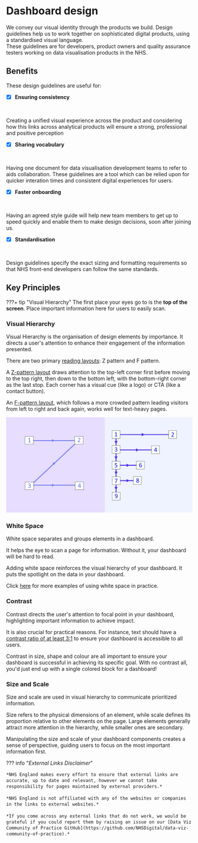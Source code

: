 # Dashboard design

We convey our visual identity through the products we build. Design guidelines help us to work together on sophisticated digital products, using a standardised visual language. 
<br>
These guidelines are for developers, product owners and quality assurance testers working on data visualisation products in the NHS.

## Benefits

These design guidelines are useful for:

- [x] **Ensuring consistency**
<br>
<p>Creating a unified visual experience across the product and considering how this links across analytical products will ensure a strong, professional and positive perception</p>

- [x] **Sharing vocabulary**
<br>
<p>Having one document for data visualisation development teams to refer to aids collaboration. These guidelines are a tool which can be relied upon for quicker interation times and consistent digital experiences for users.</p>

- [x] **Faster onboarding**
<br>
<p>Having an agreed style guide will help new team members to get up to speed quickly and enable them to make design decisions, soon after joining us.</p>

- [x] **Standardisation**
<br>
<p>Design guidelines specify the exact sizing and formatting requirements so that NHS front-end developers can follow the same standards.</p>

## Key Principles

???+ tip "Visual Hierarchy"
    The first place your eyes go to is the **top of the screen**. 
    Place important information here for users to easily scan.

### Visual Hierarchy
<p>Visual Hierarchy is the organisation of design elements by importance. It directs a user's attention to enhance their engagement of the information presented.</p>
<p>There are two primary <a href="https://99designs.com/blog/tips/visual-hierarchy-landing-page-designs">reading layouts</a>: Z pattern and F pattern.</p>
<p>A <a href="https://thenextweb.com/news/designing-websites-that-mirror-how-our-eyes-work-part-2">Z-pattern layout</a> draws attention to the top-left corner first before moving to the top right, then down to the bottom left, with the bottom-right corner as the last stop. Each corner has a visual cue (like a logo) or CTA (like a contact button).</p>
<p> An <a href="https://www.nngroup.com/articles/text-scanning-patterns-eyetracking/2">F-pattern layout</a>, which follows a more crowded pattern leading visitors from left to right and back again, works well for text-heavy pages.</p>

![Diagram of Z and F reading patterns](images/reading-layouts.png "Diagram of Z and F reading patterns")


### White Space

<p>White space separates and groups elements in a dashboard.</p>
<p>It helps the eye to scan a page for information. Without it, your dashboard will be hard to read. </p>
<p>Adding white space reinforces the visual hierarchy of your dashboard. It puts the spotlight on the data in your dashboard. </p> 
<p>Click <a href="https://www.creatopy.com/blog/white-space-in-graphic-design/">here</a> for more examples of using white space in practice. </p>

### Contrast

<p>Contrast directs the user's attention to focal point in your dashboard, highlighting important information to achieve impact.</p>
<p>It is also crucial for practical reasons. For instance, text should have a  <a href="https://www.w3.org/TR/WCAG20-TECHS/G183.html">contrast ratio of at least 3:1</a> to ensure your dashboard is accessible to all users.</p>
<p>Contrast in size, shape and colour are all important to ensure your dashboard is successful in achieving its specific goal. With no contrast all, you'd just end up with a single colored block for a dashboard!</p> 

### Size and Scale

<p>Size and scale are used in visual hierarchy to communicate prioritized information. </p>
<p>Size refers to the physical dimensions of an element, while scale defines its proportion relative to other elements on the page. Large elements generally attract more attention in the hierarchy, while smaller ones are secondary.</p>
<p>Manipulating the size and scale of your dashboard components creates a sense of perspective, guiding users to focus on the most important information first.</p>


??? info "_External Links Disclaimer_"

    *NHS England makes every effort to ensure that external links are accurate, up to date and relevant, however we cannot take responsibility for pages maintained by external providers.*

    *NHS England is not affiliated with any of the websites or companies in the links to external websites.*

    *If you come across any external links that do not work, we would be grateful if you could report them by raising an issue on our [Data Viz Community of Practice GitHub](https://github.com/NHSDigital/data-viz-community-of-practice).*